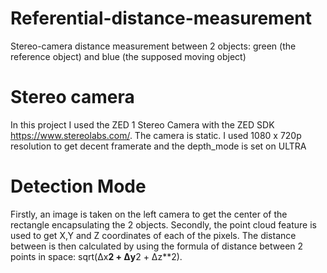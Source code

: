 # Referential-distance-measurement
Stereo-camera distance measurement between 2 objects: green (the reference object) and blue (the supposed moving object)

# Stereo camera
In this project I used the ZED 1 Stereo Camera with the ZED SDK https://www.stereolabs.com/. The camera is static.
I used 1080 x 720p resolution to get decent framerate and the depth_mode is set on ULTRA

# Detection Mode
Firstly, an image is taken on the left camera to get the center of the rectangle encapsulating the 2 objects.
Secondly, the point cloud feature is used to get X,Y and Z coordinates of each of the pixels. 
The distance between is then calculated by using the formula of distance between 2 points in space: sqrt(Δx**2 + Δy**2 + Δz**2).
